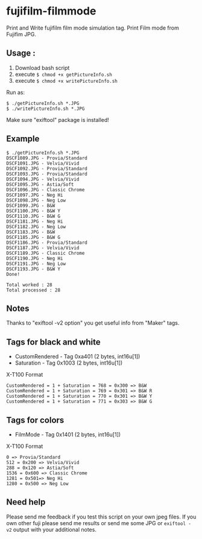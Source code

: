 # fujifilm-filmmode
Print and Write fujifilm film mode simulation tag.
Print Film mode from Fujifim JPG.

## Usage :

1. Download bash script
1. execute ```$ chmod +x getPictureInfo.sh```
1. execute ```$ chmod +x writePictureInfo.sh```

Run as:

```
$ ./getPictureInfo.sh *.JPG
$ ./writePictureInfo.sh *.JPG
```
Make sure "exiftool" package is installed!

## Example

```
$ ./getPictureInfo.sh *.JPG
DSCF1089.JPG - Provia/Standard
DSCF1091.JPG - Velvia/Vivid
DSCF1092.JPG - Provia/Standard
DSCF1093.JPG - Provia/Standard
DSCF1094.JPG - Velvia/Vivid
DSCF1095.JPG - Astia/Soft
DSCF1096.JPG - Classic Chrome
DSCF1097.JPG - Neg Hi
DSCF1098.JPG - Neg Low
DSCF1099.JPG - B&W
DSCF1100.JPG - B&W Y
DSCF1110.JPG - B&W G
DSCF1181.JPG - Neg Hi
DSCF1182.JPG - Neg Low
DSCF1183.JPG - B&W
DSCF1185.JPG - B&W G
DSCF1186.JPG - Provia/Standard
DSCF1187.JPG - Velvia/Vivid
DSCF1189.JPG - Classic Chrome
DSCF1190.JPG - Neg Hi
DSCF1191.JPG - Neg Low
DSCF1193.JPG - B&W Y
Done!

Total worked : 28
Total processed : 28
```

## Notes
Thanks to "exiftool -v2 option" you get useful info from "Maker" tags.

## Tags for black and white

- CustomRendered - Tag 0xa401 (2 bytes, int16u[1])
- Saturation - Tag 0x1003 (2 bytes, int16u[1])

X-T100 Format

```
CustomRendered = 1 + Saturation = 768 = 0x300 => B&W
CustomRendered = 1 + Saturation = 769 = 0x301 => B&W R
CustomRendered = 1 + Saturation = 770 = 0x301 => B&W Y
CustomRendered = 1 + Saturation = 771 = 0x303 => B&W G
```

## Tags for colors

- FilmMode - Tag 0x1401 (2 bytes, int16u[1])

X-T100 Format

```
0 => Provia/Standard
512 = 0x200 => Velvia/Vivid
288 = 0x120 => Astia/Soft
1536 = 0x600 => Classic Chrome
1281 = 0x501=> Neg Hi
1280 = 0x500 => Neg Low
```


## Need help

Please send me feedback if you test this script on your own jpeg files.
If you own other fuji please send me results or send me some JPG or ```exiftool -v2``` output with your additional notes.
